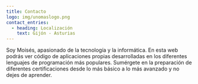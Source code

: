 ```yaml
---
title: Contacto
logo: img/unomaslogo.png
contact_entries:
  - heading: Localización
    text: Gijón - Asturias
---
```

S﻿oy Moisés, apasionado de la tecnología y la informática. En esta web podrás ver código de aplicaciones propias desarrolladas en los diferentes lenguajes de programación más populares. Sumérgete en la preparación de diferentes certificaciones desde lo más básico a lo más avanzado y no dejes de aprender.